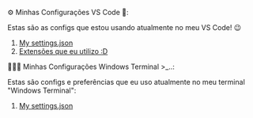 ⚙️ Minhas Configurações VS Code 📝:

Estas são as configs que estou usando atualmente no meu VS Code! 😉

1.  [My settings.json](https://github.com/Thiagoow/My-Settings/blob/main/VS%20Code/settings.json)
2.  [Extensões que eu utilizo :D](https://github.com/Thiagoow/My-Settings/blob/main/VS%20Code/vscode-extensions.md)

👨🏻‍💻 Minhas Configurações Windows Terminal >_..:

Estas são configs e preferências que eu uso atualmente no meu terminal "Windows Terminal":

1. [My settings.json]()
